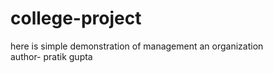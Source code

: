 # college-project
here is simple demonstration of management an organization
<br>
author- pratik gupta
